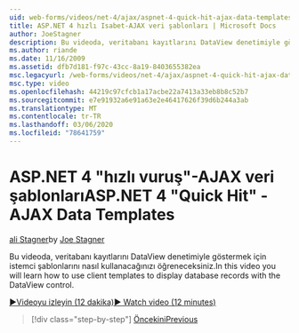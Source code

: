 ```yaml
---
uid: web-forms/videos/net-4/ajax/aspnet-4-quick-hit-ajax-data-templates
title: ASP.NET 4 hızlı Isabet-AJAX veri şablonları | Microsoft Docs
author: JoeStagner
description: Bu videoda, veritabanı kayıtlarını DataView denetimiyle göstermek için istemci şablonlarını nasıl kullanacağınızı öğreneceksiniz.
ms.author: riande
ms.date: 11/16/2009
ms.assetid: dfb7d181-f97c-43cc-8a19-8403655382ea
msc.legacyurl: /web-forms/videos/net-4/ajax/aspnet-4-quick-hit-ajax-data-templates
msc.type: video
ms.openlocfilehash: 44219c97cfcb1a17acbe22a7413a33eb8b8c52b7
ms.sourcegitcommit: e7e91932a6e91a63e2e46417626f39d6b244a3ab
ms.translationtype: MT
ms.contentlocale: tr-TR
ms.lasthandoff: 03/06/2020
ms.locfileid: "78641759"
---
```

# <a name="aspnet-4-quick-hit---ajax-data-templates"></a><span data-ttu-id="bdbb4-103">ASP.NET 4 "hızlı vuruş"-AJAX veri şablonları</span><span class="sxs-lookup"><span data-stu-id="bdbb4-103">ASP.NET 4 "Quick Hit" - AJAX Data Templates</span></span>

<span data-ttu-id="bdbb4-104">[ali Stagner](https://github.com/JoeStagner)</span><span class="sxs-lookup"><span data-stu-id="bdbb4-104">by [Joe Stagner](https://github.com/JoeStagner)</span></span>

<span data-ttu-id="bdbb4-105">Bu videoda, veritabanı kayıtlarını DataView denetimiyle göstermek için istemci şablonlarını nasıl kullanacağınızı öğreneceksiniz.</span><span class="sxs-lookup"><span data-stu-id="bdbb4-105">In this video you will learn how to use client templates to display database records with the DataView control.</span></span> 

[<span data-ttu-id="bdbb4-106">&#9654;Videoyu izleyin (12 dakika)</span><span class="sxs-lookup"><span data-stu-id="bdbb4-106">&#9654; Watch video (12 minutes)</span></span>](https://channel9.msdn.com/Blogs/ASP-NET-Site-Videos/aspnet-4-quick-hit-ajax-data-templates)

> [!div class="step-by-step"]
> [<span data-ttu-id="bdbb4-107">Öncekini</span><span class="sxs-lookup"><span data-stu-id="bdbb4-107">Previous</span></span>](aspnet-4-quick-hit-jquery-syntax-for-microsoft-ajax.md)
